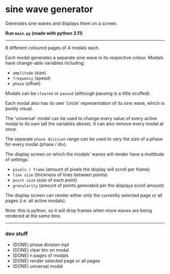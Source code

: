 # sine wave generator

Generates sine waves and displays them on a screen.

**Run `main.py` (made with python 3.11)**

---

8 different coloured pages of 4 modals each. 

Each modal generates a separate sine wave in its respective colour. Modals have change-able variables including:
- `amplitude` (size)
- `frequency` (speed)
- `phase` (offset) 

Modals can be `cleared` or `paused` (although pausing is a little scuffed).

Each modal also has its own 'circle' representation of its sine wave, which is purely visual.

The 'universal' modal can be used to change every value of every active modal to its own (all the variables above).
It can also remove every modal at once.

The separate `phase division` range can be used to vary the size of a phase for every modal (phase / div).

The display screen on which the modals' waves will render have a multitude of settings:
- `pixels / frame` (amount of pixels the display will scroll per frame)
- `line size` (thickness of lines between points)
- `point size` (size of each point)
- `granularity` (amount of points generated per the displays scroll amount)

The display screen can render either only the currently selected page or all pages (i.e. all active modals).

Note: this is python, so it will drop frames when more waves are being rendered at the same time.

---

### dev stuff


- (DONE) phase division inpt
- (DONE) clear btn on modal
- (DONE) n pages of modals
- (DONE) render selected page or all pages
- (DONE) universal modal

